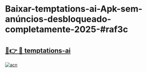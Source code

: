 # Baixar-temptations-ai-Apk-sem-anúncios-desbloqueado-completamente-2025-#raf3c

# <h2><a href="https://ainizakaria.my?title=temptations-ai&ref=24M">🔗👉 🔴 temptations-ai</a></h2>

[![acn](https://github.com/user-attachments/assets/0f9c940e-d8b0-45ae-aac7-cd30a18b3e1c)](https://ainizakaria.my?title=temptations-ai&ref=24M)

